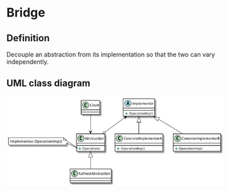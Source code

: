 # Bridge

## Definition
Decouple an abstraction from its implementation so that the two can vary independently.
<BR>

## UML class diagram
![GitHub Logo](../../../docs/Diagrams/UML/DesignPatterns/Bridge.png)
